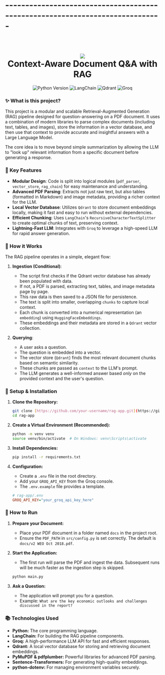 # -----------------------------------------------------------------------------
<h1 align="center">
  <br>
  <a href="https://github.com/your-username/rag-app"><img src="https://img.shields.io/badge/RAG-App-blue?style=for-the-badge&logo=github"></a>
  <br>
  Context-Aware Document Q&A with RAG
  <br>
</h1>

<p align="center">
  <img src="https://img.shields.io/badge/Python-3.9+-blue.svg" alt="Python Version">
  <img src="https://img.shields.io/badge/LangChain-Enabled-brightgreen.svg" alt="LangChain">
  <img src="https://img.shields.io/badge/Vector%20DB-Qdrant-darkblue.svg" alt="Qdrant">
  <img src="https://img.shields.io/badge/LLM-Groq-orange.svg" alt="Groq">
</p>

### ✨ What is this project?

This project is a modular and scalable Retrieval-Augmented Generation (RAG) pipeline designed for question-answering on a PDF document. It uses a combination of modern libraries to parse complex documents (including text, tables, and images), store the information in a vector database, and then use that context to provide accurate and insightful answers with a Large Language Model.

The core idea is to move beyond simple summarization by allowing the LLM to "look up" relevant information from a specific document before generating a response.

### 🚀 Key Features

-   **Modular Design**: Code is split into logical modules (`pdf_parser`, `vector_store`, `rag_chain`) for easy maintenance and understanding.
-   **Advanced PDF Parsing**: Extracts not just raw text, but also tables (formatted in Markdown) and image metadata, providing a richer context for the LLM.
-   **Local Vector Database**: Utilizes `Qdrant` to store document embeddings locally, making it fast and easy to run without external dependencies.
-   **Efficient Chunking**: Uses `LangChain`'s `RecursiveCharacterTextSplitter` to create optimal chunks of text, preserving context.
-   **Lightning-Fast LLM**: Integrates with `Groq` to leverage a high-speed LLM for rapid answer generation.

### 📝 How it Works

The RAG pipeline operates in a simple, elegant flow:

1.  **Ingestion (Conditional)**:
    -   The script first checks if the Qdrant vector database has already been populated with data.
    -   If not, a PDF is parsed, extracting text, tables, and image metadata page by page.
    -   This raw data is then saved to a JSON file for persistence.
    -   The text is split into smaller, overlapping `chunks` to capture local context.
    -   Each chunk is converted into a numerical representation (an `embedding`) using `HuggingFaceEmbeddings`.
    -   These embeddings and their metadata are stored in a `Qdrant` vector collection.

2.  **Querying**:
    -   A user asks a question.
    -   The question is embedded into a vector.
    -   The vector store (`Qdrant`) finds the most relevant document chunks based on semantic similarity.
    -   These chunks are passed as `context` to the LLM's prompt.
    -   The LLM generates a well-informed answer based *only* on the provided context and the user's question.

### 🔧 Setup & Installation

1.  **Clone the Repository:**
    ```bash
    git clone [https://github.com/your-username/rag-app.git](https://github.com/your-username/rag-app.git)
    cd rag-app
    ```

2.  **Create a Virtual Environment (Recommended):**
    ```bash
    python -m venv venv
    source venv/bin/activate  # On Windows: venv\Scripts\activate
    ```

3.  **Install Dependencies:**
    ```bash
    pip install -r requirements.txt
    ```

4.  **Configuration:**
    -   Create a `.env` file in the root directory.
    -   Add your `GROQ_API_KEY` from the Groq console.
    -   The `.env.example` file provides a template.

    ```ini
    # rag-app/.env
    GROQ_API_KEY="your_groq_api_key_here"
    ```

### 🏃 How to Run

1.  **Prepare your Document:**
    -   Place your PDF document in a folder named `docs` in the project root.
    -   Ensure the `PDF_PATH` in `src/config.py` is set correctly. The default is `docs/v2 WEO Oct 2018.pdf`.

2.  **Start the Application:**
    -   The first run will parse the PDF and ingest the data. Subsequent runs will be much faster as the ingestion step is skipped.

    ```bash
    python main.py
    ```

3.  **Ask a Question:**
    -   The application will prompt you for a question.
    -   Example: `What are the key economic outlooks and challenges discussed in the report?`

### 📚 Technologies Used

* **Python:** The core programming language.
* **LangChain:** For building the RAG pipeline components.
* **Groq:** A high-performance LLM API for fast and efficient responses.
* **Qdrant:** A local vector database for storing and retrieving document embeddings.
* **PyMuPDF & pdfplumber:** Powerful libraries for advanced PDF parsing.
* **Sentence-Transformers:** For generating high-quality embeddings.
* **python-dotenv:** For managing environment variables securely.